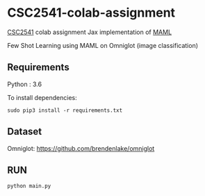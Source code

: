 # CSC2541-colab-assignment
[CSC2541](https://www.cs.toronto.edu/~rgrosse/courses/csc2541_2021/) colab assignment
Jax implementation of [MAML](https://arxiv.org/abs/1703.03400)

Few Shot Learning using MAML on Omniglot (image classification)

## Requirements

Python : 3.6

To install dependencies:

```setup
sudo pip3 install -r requirements.txt
```

## Dataset

Omniglot: https://github.com/brendenlake/omniglot

## RUN
```
python main.py
```
